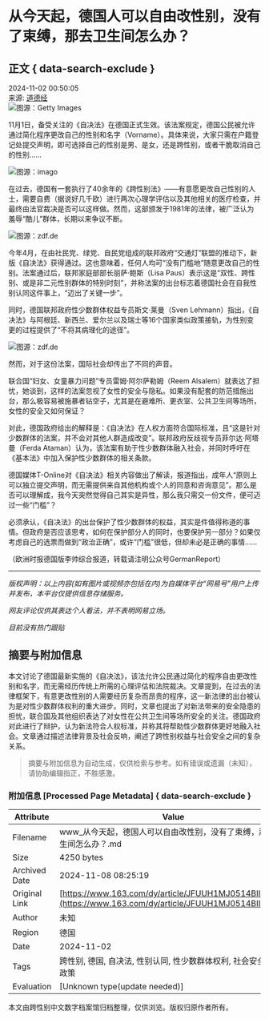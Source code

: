 # 从今天起，德国人可以自由改性别，没有了束缚，那去卫生间怎么办？

## 正文 { data-search-exclude }


2024-11-02 00:50:05  
来源: [道德经](https://www.163.com/dy/media/T1476690000199.html)  
![图源：Getty Images](https://nimg.ws.126.net/?url=http%3A%2F%2Fdingyue.ws.126.net%2F2024%2F1102%2F5b5cb95ej00sma6rb0091d200u000gvg00it00ak.jpg&thumbnail=660x2147483647&quality=80&type=jpg)

11月1日，备受关注的《自决法》在德国正式生效。该法案规定，德国公民被允许通过简化程序更改自己的性别和名字（Vorname）。具体来说，大家只需在户籍登记处提交声明，即可选择自己的性别是男、是女，还是跨性别，或者干脆取消自己的性别……

![图源：imago](https://nimg.ws.126.net/?url=http%3A%2F%2Fdingyue.ws.126.net%2F2024%2F1102%2Fbce36937j00sma6rc00xnd200u000gvg00it00ak.jpg&thumbnail=660x2147483647&quality=80&type=jpg)

在过去，德国有一套执行了40余年的《跨性别法》——有意愿更改自己性别的人士，需要自费（据说好几千欧）进行两次心理学评估以及其他相关的医疗检查，并最终由法官裁决是否可以这样做。然而，这部颁发于1981年的法律，被广泛认为羞辱“酷儿”群体，长期以来争议不断。

![图源：zdf.de](https://nimg.ws.126.net/?url=http%3A%2F%2Fdingyue.ws.126.net%2F2024%2F1102%2Fb68eee9aj00sma6rd001zd200u000gwg00it00al.jpg&thumbnail=660x2147483647&quality=80&type=jpg)

今年4月，在由社民党、绿党、自民党组成的联邦政府“交通灯”联盟的推动下，新版《自决法》获得通过。这也意味着，任何人均可“没有门槛地”随意更改自己的性别。法案通过后，联邦家庭部部长丽萨·鲍斯（Lisa Paus）表示这是“双性、跨性别、或是非二元性别群体的特别时刻”，并称法案的出台标志着德国社会在自我性别认同这件事上，“迈出了关键一步”。

同时，德国联邦政府性少数群体权益专员斯文·莱曼（Sven Lehmann）指出，《自决法》与阿根廷、新西兰、爱尔兰以及瑞士等16个国家类似政策接轨，为性别变更的过程提供了“不将其病理化的途径”。

![图源：zdf.de](https://nimg.ws.126.net/?url=http%3A%2F%2Fdingyue.ws.126.net%2F2024%2F1102%2F473e6721j00sma6rd0031d200u000gwg00it00al.jpg&thumbnail=660x2147483647&quality=80&type=jpg)

然而，对于这份法案，国际社会却传出了不同的声音。

联合国“妇女、女童暴力问题”专员雷姆·阿尔萨勒姆（Reem Alsalem）就表达了担忧，她谈到，这样的法案忽视了女性的安全与隐私。如果没有配套的防范措施出台，那么极容易被施暴者钻空子，尤其是在避难所、更衣室、公共卫生间等场所，女性的安全又如何保证？

对此，德国政府给出的解释是：《自决法》在人权方面符合国际标准，且“这是针对少数群体的法案，并不会对其他人群造成改变”。联邦政府反歧视专员菲尔达·阿塔曼（Ferda Ataman）认为，该法案有助于性少数群体融入社会，并同时呼吁在《基本法》中加入保护性少数群体的相关条款。

德国媒体T-Online对《自决法》相关内容做出了解读，报道指出，成年人“原则上可以独立提交声明，而无需提供来自其他机构或个人的同意和咨询意见”。那么是否可以理解成，我今天突然觉得自己其实是异性，那么我只需交一份文件，便可迈过一些“门槛”？

必须承认，《自决法》的出台保护了性少数群体的权益，其实是件值得称道的事情。但政府是否应该思考，如何在保护部分人的同时，也要保护另一部分？如果仅考虑自己的选票而做到“政治正确”，或许“门槛”很低，但却未必是正确的事情……  

（欧洲时报德国版李帅综合报道，转载请注明公众号GermanReport）

---

_版权声明：以上内容(如有图片或视频亦包括在内)为自媒体平台“网易号”用户上传并发布，本平台仅提供信息存储服务。_  

_网友评论仅供其表达个人看法，并不表明网易立场。_  

_目前没有热门跟贴_  

## 摘要与附加信息

<!-- tcd_abstract -->
本文讨论了德国最新实施的《自决法》，该法允许公民通过简化的程序自由更改性别和名字，而无需经历传统上所需的心理评估和法院裁决。文章提到，在过去的法律框架下，有意更改性别的人需要经历复杂而昂贵的程序，这一新法律的出台被认为是对性少数群体权利的重大进步。同时，文章也提出了对新法带来的安全隐患的担忧，联合国及其他组织表达了对女性在公共卫生间等场所安全的关注。德国政府对此进行了辩护，认为新法符合人权标准，并称其将帮助性少数群体更好地融入社会。文章通过描述法律背景及社会反响，阐述了跨性别权益与社会安全之间的复杂关系。
<!-- tcd_abstract_end -->

> 摘要与附加信息为自动生成，仅供检索与参考。如有错误或遗漏（未知），请协助编辑指正，不胜感激。

### 附加信息 [Processed Page Metadata] { data-search-exclude }

| Attribute       | Value                                  |
|-----------------|----------------------------------------|
| Filename        | www_从今天起，德国人可以自由改性别，没有了束缚，那去卫生间怎么办？.md                             |
| Size            | 4250 bytes                           |
| Archived Date   | 2024-11-08 08:25:19                             |
| Original Link   | [https://www.163.com/dy/article/JFUUH1MJ0514BIIR.html](https://www.163.com/dy/article/JFUUH1MJ0514BIIR.html)                       |
| Author          | 未知                               |
| Region          | 德国                               |
| Date            | 2024-11-02                                 |
| Tags            | 跨性别, 德国, 自决法, 性别认同, 性少数群体权利, 社会安全, 法律政策                                 |
| Evaluation            | [Unknown type(update needed)]                                 |
<!-- tcd_table_end -->

本文由跨性别中文数字档案馆归档整理，仅供浏览。版权归原作者所有。
